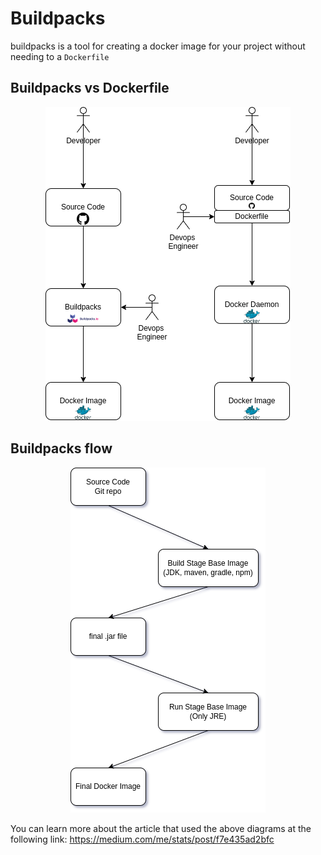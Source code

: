  # Buildpacks
buildpacks is a tool for creating a docker image for your project without needing to a `Dockerfile` 

## Buildpacks vs Dockerfile
<p align="center">
  <img src="pictures/dockerfile-vs-buildpack.png?raw=true" />
</p>

## Buildpacks flow
<p align="center">
  <img src="pictures/buildpacks-flow.png?raw=true" />
</p>

You can learn more about the article that used the above diagrams at the following link: https://medium.com/me/stats/post/f7e435ad2bfc
